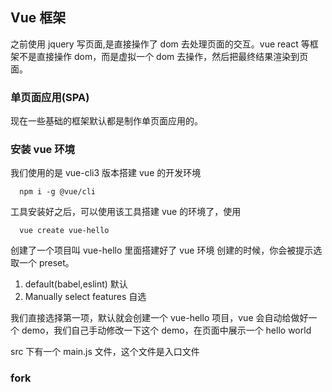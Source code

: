 ## Vue 框架

之前使用 jquery 写页面,是直接操作了 dom 去处理页面的交互。vue react 等框架不是直接操作 dom，而是虚拟一个 dom 去操作，然后把最终结果渲染到页面。

### 单页面应用(SPA)

现在一些基础的框架默认都是制作单页面应用的。

### 安装 vue 环境

我们使用的是 vue-cli3 版本搭建 vue 的开发环境

```
  npm i -g @vue/cli
```

工具安装好之后，可以使用该工具搭建 vue 的环境了，使用

```
  vue create vue-hello
```

创建了一个项目叫 vue-hello 里面搭建好了 vue 环境
创建的时候，你会被提示选取一个 preset。

1. default(babel,eslint) 默认
2. Manually select features 自选

我们直接选择第一项，默认就会创建一个 vue-hello 项目，vue 会自动给做好一个 demo，我们自己手动修改一下这个 demo，在页面中展示一个 hello world

src 下有一个 main.js 文件，这个文件是入口文件

### fork
